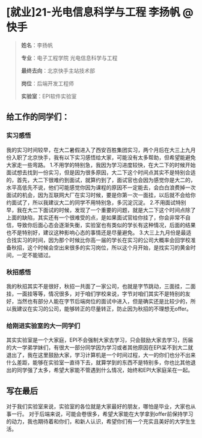 #  [就业\]21-光电信息科学与工程 李扬帆  @ 快手

> **姓名**：李扬帆
>
> **专业**：电子工程学院 光电信息科学与工程
>
> **最终去向**：北京快手主站技术部
>
> **岗位**：后端开发工程师
>
> **实验室**：EPI软件实验室


## 给工作的同学们：

### 实习感悟
我的实习时间较早，在大二暑假进入了西安百胜集团实习，两个月后在大三上九月份入职了北京快手，我有以下实习感悟给大家，可能没有太多帮助，但希望能避免大家走一些弯路。
1.不用学的特别急，我因为学习进度较快，在大二下的时候开始面试想去找到一份实习，但是因为很多原因，大二下这个时间点其实不是特别合适的，首先，大二下很难约到面试，就算约到了，面试官也会因为感觉你是大二的，水平高低先不说，他们可能感觉你因为课程的原因不一定能去，会白白浪费掉一次面试的机会，因为互联网大厂在实习时候，要是你第一次一面挂，以后就不会给你约面试了，所以我建议大二的同学不用特别急，多沉淀沉淀。
2.不用面试特别早，我在大二下面试的时候，发现了一个重要的问题，就是大二下这个时间点除了上面的缺陷，其实还有一个很难受的点，是如果面试官给你挂了，你会非常不自信，导致你后面心态会逐渐失衡，实验室也有类似的学长有这种情况，后面的结果也不是特别好，建议这种影响心态的事情还是尽量避免。
3.大三上九月份是最适合找实习的时间，因为那个时候比你高一届的学长在实习的公司大概率会回学校准备秋招，这个时候会空出来很多的实习岗位，所以这个月开始，是找实习的黄金时间，一定不能错过。

### 秋招感悟
我的秋招其实不是很好，秋招一共面了一家公司，也就是字节跳动，三面挂，二面挂，一面挂等等，情况很多，对于咱们学校来说，字节对咱们其实不是特别的友好，当然也有部分人能在字节后端岗位的面试中进入，但是确实还是比较少的，所以我建议在实习的公司，能够转正的尽量转正，防止因为秋招的不理想无offer。

### 给刚进实验室的大一同学们
其实实验室是一个大家庭，EPI不会强制大家去学习，只会鼓励大家去学习，历届的大一学弟学妹们，有很大一部分同学因为学习或者其他原因在EPI呆不到大二就退出了，我在这里鼓励大家，学习计算机是一个时间过程，大一的你们也分不出来什么差距，能够在实验室一直待下去，就算学到的东西不是特别多，你也比其他退出的同学强了太多，希望大家能不管遇到什么情况，始终和EPI大家庭呆在一起。

## 写在最后
对于我们实验室来说，实验室的各位就是大家最好的朋友，哪怕是毕业，大家也从事一行。
对于后端来说，可能会卷很多，希望大家能在大学拿到offer前保持学习的动力，我也期待着和你们，和新人认识，希望你们有一个充实且美好的大学生生活。